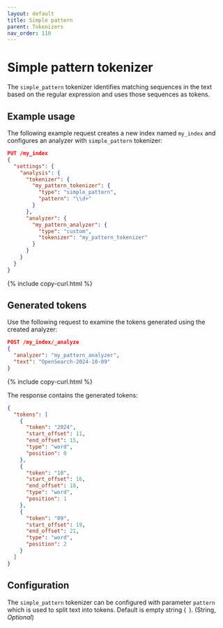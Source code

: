 ```yaml
---
layout: default
title: Simple pattern
parent: Tokenizers
nav_order: 110
---
```


# Simple pattern tokenizer

The `simple_pattern` tokenizer identifies matching sequences in the text based on the regular expression and uses those sequences as tokens.

## Example usage

The following example request creates a new index named `my_index` and configures an analyzer with `simple_pattern` tokenizer:

```json
PUT /my_index
{
  "settings": {
    "analysis": {
      "tokenizer": {
        "my_pattern_tokenizer": {
          "type": "simple_pattern",
          "pattern": "\\d+"
        }
      },
      "analyzer": {
        "my_pattern_analyzer": {
          "type": "custom",
          "tokenizer": "my_pattern_tokenizer"
        }
      }
    }
  }
}
```
{% include copy-curl.html %}

## Generated tokens

Use the following request to examine the tokens generated using the created analyzer:

```json
POST /my_index/_analyze
{
  "analyzer": "my_pattern_analyzer",
  "text": "OpenSearch-2024-10-09"
}
```
{% include copy-curl.html %}

The response contains the generated tokens:

```json
{
  "tokens": [
    {
      "token": "2024",
      "start_offset": 11,
      "end_offset": 15,
      "type": "word",
      "position": 0
    },
    {
      "token": "10",
      "start_offset": 16,
      "end_offset": 18,
      "type": "word",
      "position": 1
    },
    {
      "token": "09",
      "start_offset": 19,
      "end_offset": 21,
      "type": "word",
      "position": 2
    }
  ]
}
```

## Configuration

The `simple_pattern` tokenizer can be configured with parameter `pattern` which is used to split text into tokens. Default is empty string (` `). (String, _Optional_)

